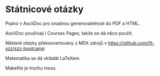 # Státnicové otázky

Psáno v AsciiDoc pro snadnou generovatelnost do PDF a HTML.

AsciiDoc používají i Courses Pages, takže se dá něco použít.

Některé otázky překonvertovány z MDX zdrojů v https://github.com/fit-szz/szz-bootcamp

Matematika se dá vkládát LaTeXem.

Makefile je trochu mess.